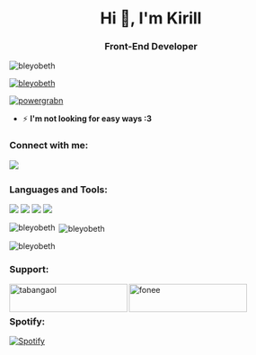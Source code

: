 <h1 align="center">Hi 👋, I'm Kirill</h1>
<h3 align="center">Front-End Developer</h3>

<p>
<a><img src="https://komarev.com/ghpvc/?username=bleyobeth&label=Profile%20views&color=298eff&style=plastic" alt="bleyobeth"/></a>

<a href="https://github.com/ryo-ma/github-profile-trophy"><img src="https://github-profile-trophy.vercel.app/?username=bleyobeth" alt="bleyobeth"/></a>

<a href="https://twitter.com/powergrabn" target="blank"><img src="https://img.shields.io/twitter/follow/powergrabn?logo=twitter&style=for-the-badge" alt="powergrabn"></a>
</p>

- ⚡ **I'm not looking for easy ways :3**

<h3 align="left">Connect with me:</h3>
<p>
<a href="https://www.linkedin.com/in/phineg/"><img src="https://img.shields.io/badge/LinkedIn-0077B5?style=for-the-badge&logo=linkedin&logoColor=white"/></a>
<a href="mailto:taligynn@gmail.com"><img src="https://img.shields.io/badge/Gmail-D14836?style=for-the-badge&logo=gmail&logoColor=white" alt=""></a>
<a href="https://t.me/vindyt"><img src="https://img.shields.io/badge/Telegram-2CA5E0?style=for-the-badge&logo=telegram&logoColor=white" alt=""></a>
</p>


<h3 align="left">Languages and Tools:</h3>
<p>
<a><img src="https://img.shields.io/badge/HTML5-E34F26?style=for-the-badge&logo=html5&logoColor=white"/></a>
<a><img src="https://img.shields.io/badge/CSS3-1572B6?style=for-the-badge&logo=css3&logoColor=white"/></a>
<a><img src="https://img.shields.io/badge/JavaScript-323330?style=for-the-badge&logo=javascript&logoColor=F7DF1E"/></a>
<a><img src="https://img.shields.io/badge/React-20232A?style=for-the-badge&logo=react&logoColor=61DAFB"/></a>
</p>

<p><img align="left" src="https://github-readme-stats.vercel.app/api/top-langs?username=bleyobeth&show_icons=true&theme=dracula&title_color=00a3d7&text_color=ffffff&locale=en&layout=compact" alt="bleyobeth" /></p>

<p>&nbsp;<img align="center" src="https://github-readme-stats.vercel.app/api?username=bleyobeth&show_icons=true&theme=dracula&title_color=00a3d7&text_color=ffffff&locale=en" alt="bleyobeth" /></p>

<p><img align="center" src="https://github-readme-streak-stats.herokuapp.com/?user=bleyobeth&theme=dark" alt="bleyobeth"/></p>

<h3 align="left">Support:</h3>
<p><a href="https://www.buymeacoffee.com/tabangaol"> <img align="left" src="https://cdn.buymeacoffee.com/buttons/v2/default-yellow.png" height="50" width="210" alt="tabangaol" /></a><a href="https://ko-fi.com/fonee"> <img align="left" src="https://cdn.ko-fi.com/cdn/kofi3.png?v=3" height="50" width="210" alt="fonee" /></a></p><br><br>

<h3 align="left">Spotify:</h3>
<p><a href="https://open.spotify.com/user/31yvp5yno6neterwmdy24lf66qn4"><img src="https://test-h8vo5pheq-bleyobeth.vercel.app/api/spotify" alt="Spotify"></a></p><br>